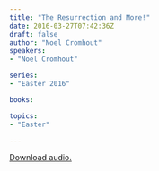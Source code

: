 ```yaml
---
title: "The Resurrection and More!"
date: 2016-03-27T07:42:36Z
draft: false
author: "Noel Cromhout"
speakers:
- "Noel Cromhout"

series:
- "Easter 2016"

books:

topics:
- "Easter"

---
```

[Download audio.](https://s3-eu-west-1.amazonaws.com/renownchurch/sermons/2016/03/2016-03-27_ResurrectionAndMore.mp3)